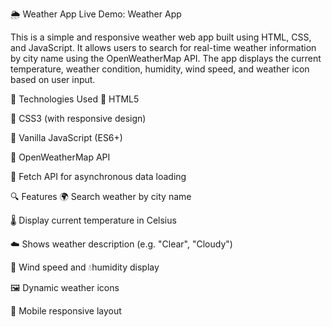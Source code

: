 🌦️ Weather App
Live Demo: Weather App

This is a simple and responsive weather web app built using HTML, CSS, and JavaScript. It allows users to search for real-time weather information by city name using the OpenWeatherMap API. The app displays the current temperature, weather condition, humidity, wind speed, and weather icon based on user input.

🧰 Technologies Used
🔹 HTML5

🔹 CSS3 (with responsive design)

🔹 Vanilla JavaScript (ES6+)

🔹 OpenWeatherMap API

🔹 Fetch API for asynchronous data loading

🔍 Features
🌍 Search weather by city name

🌡️ Display current temperature in Celsius

☁️ Shows weather description (e.g. "Clear", "Cloudy")

💨 Wind speed and 💧humidity display

🖼️ Dynamic weather icons

📱 Mobile responsive layout

